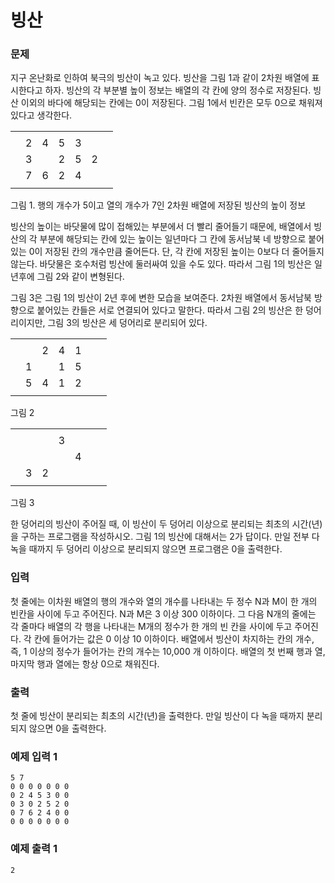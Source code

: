 # 빙산  
### 문제 

지구 온난화로 인하여 북극의 빙산이 녹고 있다. 빙산을 그림 1과 같이 2차원 배열에 표시한다고 하자. 빙산의 각 부분별 높이 정보는 배열의 각 칸에 양의 정수로 저장된다. 빙산 이외의 바다에 해당되는 칸에는 0이 저장된다. 그림 1에서 빈칸은 모두 0으로 채워져 있다고 생각한다.

| | | | | | | |
|-|-|-|-|-|-|-|
| | | | | | | |	 	 	 	 	 
| |2|4|5|3| | | 
| |3| |2|5|2| |
| |7|6|2|4| | |
| | | | | | | | 
 	 	 	 	 	 	 
그림 1. 행의 개수가 5이고 열의 개수가 7인 2차원 배열에 저장된 빙산의 높이 정보

빙산의 높이는 바닷물에 많이 접해있는 부분에서 더 빨리 줄어들기 때문에, 배열에서 빙산의 각 부분에 해당되는 칸에 있는 높이는 일년마다 그 칸에 동서남북 네 방향으로 붙어있는 0이 저장된 칸의 개수만큼 줄어든다. 단, 각 칸에 저장된 높이는 0보다 더 줄어들지 않는다. 바닷물은 호수처럼 빙산에 둘러싸여 있을 수도 있다. 따라서 그림 1의 빙산은 일년후에 그림 2와 같이 변형된다.

그림 3은 그림 1의 빙산이 2년 후에 변한 모습을 보여준다. 2차원 배열에서 동서남북 방향으로 붙어있는 칸들은 서로 연결되어 있다고 말한다. 따라서 그림 2의 빙산은 한 덩어리이지만, 그림 3의 빙산은 세 덩어리로 분리되어 있다.

| | | | | | | |
|-|-|-|-|-|-|-|
| | | | | | | |	 
| | |2|4|1| | |
| |1| |1|5| | |
| |5|4|1|2| | |
| | | | | | | |
 	 
그림 2

| | | | | | | |
|-|-|-|-|-|-|-|
| | | | | | | |	 	 	 	 	 
| | | |3| | | | 
| | | | |4| | |
| |3|2| | | | |
| | | | | | | |
 
그림 3

한 덩어리의 빙산이 주어질 때, 이 빙산이 두 덩어리 이상으로 분리되는 최초의 시간(년)을 구하는 프로그램을 작성하시오. 그림 1의 빙산에 대해서는 2가 답이다. 만일 전부 다 녹을 때까지 두 덩어리 이상으로 분리되지 않으면 프로그램은 0을 출력한다.

### 입력

첫 줄에는 이차원 배열의 행의 개수와 열의 개수를 나타내는 두 정수 N과 M이 한 개의 빈칸을 사이에 두고 주어진다. N과 M은 3 이상 300 이하이다. 그 다음 N개의 줄에는 각 줄마다 배열의 각 행을 나타내는 M개의 정수가 한 개의 빈 칸을 사이에 두고 주어진다. 각 칸에 들어가는 값은 0 이상 10 이하이다. 배열에서 빙산이 차지하는 칸의 개수, 즉, 1 이상의 정수가 들어가는 칸의 개수는 10,000 개 이하이다. 배열의 첫 번째 행과 열, 마지막 행과 열에는 항상 0으로 채워진다.

### 출력

첫 줄에 빙산이 분리되는 최초의 시간(년)을 출력한다. 만일 빙산이 다 녹을 때까지 분리되지 않으면 0을 출력한다.

### 예제 입력 1

~~~
5 7
0 0 0 0 0 0 0
0 2 4 5 3 0 0
0 3 0 2 5 2 0
0 7 6 2 4 0 0
0 0 0 0 0 0 0
~~~

### 예제 출력 1

~~~
2
~~~

